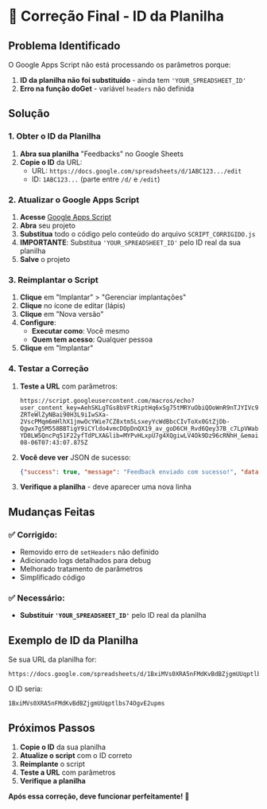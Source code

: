 # 🔧 Correção Final - ID da Planilha

## Problema Identificado
O Google Apps Script não está processando os parâmetros porque:
1. **ID da planilha não foi substituído** - ainda tem `'YOUR_SPREADSHEET_ID'`
2. **Erro na função doGet** - variável `headers` não definida

## Solução

### 1. Obter o ID da Planilha

1. **Abra sua planilha** "Feedbacks" no Google Sheets
2. **Copie o ID** da URL:
   - URL: `https://docs.google.com/spreadsheets/d/1ABC123.../edit`
   - ID: `1ABC123...` (parte entre `/d/` e `/edit`)

### 2. Atualizar o Google Apps Script

1. **Acesse** [Google Apps Script](https://script.google.com)
2. **Abra** seu projeto
3. **Substitua** todo o código pelo conteúdo do arquivo `SCRIPT_CORRIGIDO.js`
4. **IMPORTANTE**: Substitua `'YOUR_SPREADSHEET_ID'` pelo ID real da sua planilha
5. **Salve** o projeto

### 3. Reimplantar o Script

1. **Clique** em "Implantar" > "Gerenciar implantações"
2. **Clique** no ícone de editar (lápis)
3. **Clique** em "Nova versão"
4. **Configure**:
   - **Executar como**: Você mesmo
   - **Quem tem acesso**: Qualquer pessoa
5. **Clique** em "Implantar"

### 4. Testar a Correção

1. **Teste a URL** com parâmetros:
   ```
   https://script.googleusercontent.com/macros/echo?user_content_key=AehSKLgTGs8bVFtRiptHq6xSg75tMRYuObiQOoWnR9nTJYIVc9R0L-ZRTeWlZyNBai90H3L9iIwSXa-2VscPMqm6mHlhX1jmwOcYWie7CZ8xtm5LsxeyYcWdBbcCIvToXx0GtZjDb-Qgwx7g5M558BBTigY9iCYldo4vmcDOpDnQX19_av_goD6CH_Rvd6Qey37B_c7LpVWabEtVaNQEOwGbmPkqD63nW7kCrzdt5OyyvVY29ZfexMKODM2Swu8CRE9lzlEpg-YD0LW5QncPq51F22yfTdPLXA&lib=MYPvHLxpU7g4XQgiwLV4Ok9Dz96cRNhH_&email=teste@teste.com&experiencia=Feliz&comentario=Teste&data=2025-08-06T07:43:07.875Z
   ```

2. **Você deve ver** JSON de sucesso:
   ```json
   {"success": true, "message": "Feedback enviado com sucesso!", "data": [...]}
   ```

3. **Verifique a planilha** - deve aparecer uma nova linha

## Mudanças Feitas

### ✅ Corrigido:
- Removido erro de `setHeaders` não definido
- Adicionado logs detalhados para debug
- Melhorado tratamento de parâmetros
- Simplificado código

### ✅ Necessário:
- **Substituir `'YOUR_SPREADSHEET_ID'`** pelo ID real da planilha

## Exemplo de ID da Planilha

Se sua URL da planilha for:
```
https://docs.google.com/spreadsheets/d/1BxiMVs0XRA5nFMdKvBdBZjgmUUqptlbs74OgvE2upms/edit
```

O ID seria:
```
1BxiMVs0XRA5nFMdKvBdBZjgmUUqptlbs74OgvE2upms
```

## Próximos Passos

1. **Copie o ID** da sua planilha
2. **Atualize o script** com o ID correto
3. **Reimplante** o script
4. **Teste a URL** com parâmetros
5. **Verifique a planilha**

**Após essa correção, deve funcionar perfeitamente!** 🎉 